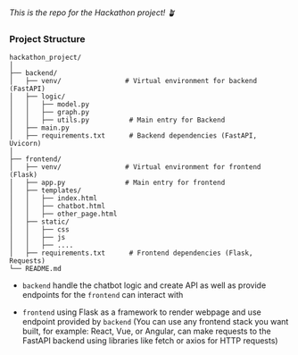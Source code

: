 *This is the repo for the Hackathon project! 🪴*

### Project Structure
```
hackathon_project/
│
├── backend/
│   ├── venv/                # Virtual environment for backend (FastAPI)
│   ├── logic/
│   │   ├── model.py
│   │   ├── graph.py
│   │   ├── utils.py          # Main entry for Backend
│   ├── main.py 
│   ├── requirements.txt      # Backend dependencies (FastAPI, Uvicorn)
│
├── frontend/
│   ├── venv/                # Virtual environment for frontend (Flask)
│   ├── app.py               # Main entry for frontend
│   ├── templates/
│   │   ├── index.html
│   │   ├── chatbot.html
│   │   ├── other_page.html
│   ├── static/
│   │   ├── css
│   │   ├── js
│   │   ├── ....
│   ├── requirements.txt      # Frontend dependencies (Flask, Requests)
└── README.md
```

* ```backend``` handle the chatbot logic and create API as well as provide endpoints for the ```frontend``` can interact with

* ```frontend``` using Flask as a framework to render webpage and use endpoint provided by ```backend``` (You can use any frontend stack you want built, for example: React, Vue, or Angular, can make requests to the FastAPI backend using libraries like fetch or axios for HTTP requests)

